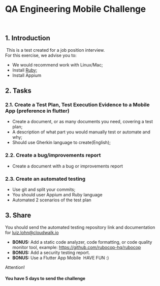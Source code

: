 # QA Engineering Mobile Challenge
​
## 1. Introduction
​
This is a test created for a job position interview.  
​
For this exercise, we advise you to: 
- We would recommend work with Linux/Mac;
- Install [Ruby](https://rvm.io/);
- Install Appium
​
## 2. Tasks
### 2.1. Create a Test Plan, Test Execution Evidence to a Mobile App (preference in flutter)
- Create a document, or as many documents you need, covering a test plan;
- A description of what part you would manually test or automate and why;
- Should use Gherkin language to create(English);
​
### 2.2. Create a bug/improvements report
- Create a document with a bug or improvements report

### 2.3. Create an automated testing
- Use git and split your commits;
- You should user Appium and Ruby language
- Automated 2 scenarios of the test plan
​
## 3. Share
You should send the automated testing repository link and documentation for luiz.lohn@cloudwalk.io

- **BONUS:** Add a static code analyzer, code formatting, or code quality monitor tool, example: https://github.com/rubocop-hq/rubocop
- **BONUS:** Add a security testing report. 
- **BONUS:** Use a Flutter App Mobile
​
HAVE FUN :)

Attention!
#### You have 5 days to send the challenge

